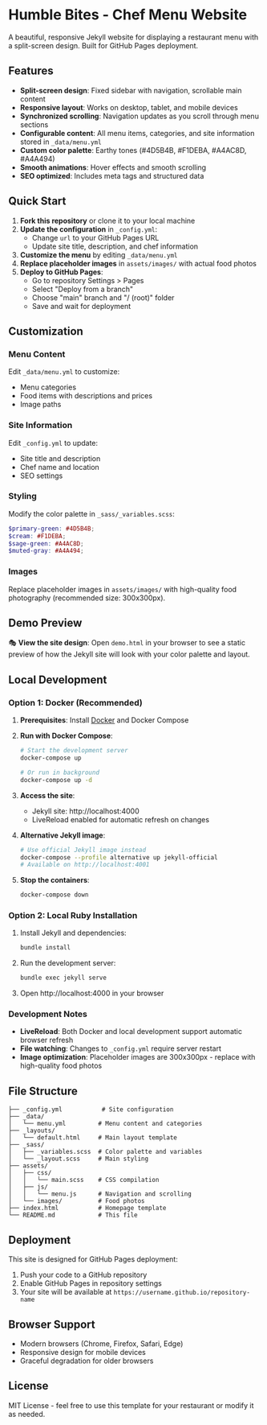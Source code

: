 # Humble Bites - Chef Menu Website

A beautiful, responsive Jekyll website for displaying a restaurant menu with a split-screen design. Built for GitHub Pages deployment.

## Features

- **Split-screen design**: Fixed sidebar with navigation, scrollable main content
- **Responsive layout**: Works on desktop, tablet, and mobile devices
- **Synchronized scrolling**: Navigation updates as you scroll through menu sections
- **Configurable content**: All menu items, categories, and site information stored in `_data/menu.yml`
- **Custom color palette**: Earthy tones (#4D5B4B, #F1DEBA, #A4AC8D, #A4A494)
- **Smooth animations**: Hover effects and smooth scrolling
- **SEO optimized**: Includes meta tags and structured data

## Quick Start

1. **Fork this repository** or clone it to your local machine
2. **Update the configuration** in `_config.yml`:
   - Change `url` to your GitHub Pages URL
   - Update site title, description, and chef information
3. **Customize the menu** by editing `_data/menu.yml`
4. **Replace placeholder images** in `assets/images/` with actual food photos
5. **Deploy to GitHub Pages**:
   - Go to repository Settings > Pages
   - Select "Deploy from a branch"
   - Choose "main" branch and "/ (root)" folder
   - Save and wait for deployment

## Customization

### Menu Content
Edit `_data/menu.yml` to customize:
- Menu categories
- Food items with descriptions and prices
- Image paths

### Site Information
Edit `_config.yml` to update:
- Site title and description
- Chef name and location
- SEO settings

### Styling
Modify the color palette in `_sass/_variables.scss`:
```scss
$primary-green: #4D5B4B;
$cream: #F1DEBA;
$sage-green: #A4AC8D;
$muted-gray: #A4A494;
```

### Images
Replace placeholder images in `assets/images/` with high-quality food photography (recommended size: 300x300px).

## Demo Preview

🎭 **View the site design**: Open `demo.html` in your browser to see a static preview of how the Jekyll site will look with your color palette and layout.

## Local Development

### Option 1: Docker (Recommended)

1. **Prerequisites**: Install [Docker](https://docker.com) and Docker Compose

2. **Run with Docker Compose**:
   ```bash
   # Start the development server
   docker-compose up
   
   # Or run in background
   docker-compose up -d
   ```

3. **Access the site**:
   - Jekyll site: http://localhost:4000
   - LiveReload enabled for automatic refresh on changes

4. **Alternative Jekyll image**:
   ```bash
   # Use official Jekyll image instead
   docker-compose --profile alternative up jekyll-official
   # Available on http://localhost:4001
   ```

5. **Stop the containers**:
   ```bash
   docker-compose down
   ```

### Option 2: Local Ruby Installation

1. Install Jekyll and dependencies:
   ```bash
   bundle install
   ```

2. Run the development server:
   ```bash
   bundle exec jekyll serve
   ```

3. Open http://localhost:4000 in your browser

### Development Notes

- **LiveReload**: Both Docker and local development support automatic browser refresh
- **File watching**: Changes to `_config.yml` require server restart
- **Image optimization**: Placeholder images are 300x300px - replace with high-quality food photos

## File Structure

```
├── _config.yml           # Site configuration
├── _data/
│   └── menu.yml         # Menu content and categories
├── _layouts/
│   └── default.html     # Main layout template
├── _sass/
│   ├── _variables.scss  # Color palette and variables
│   └── _layout.scss     # Main styling
├── assets/
│   ├── css/
│   │   └── main.scss    # CSS compilation
│   ├── js/
│   │   └── menu.js      # Navigation and scrolling
│   └── images/          # Food photos
├── index.html           # Homepage template
└── README.md            # This file
```

## Deployment

This site is designed for GitHub Pages deployment:

1. Push your code to a GitHub repository
2. Enable GitHub Pages in repository settings
3. Your site will be available at `https://username.github.io/repository-name`

## Browser Support

- Modern browsers (Chrome, Firefox, Safari, Edge)
- Responsive design for mobile devices
- Graceful degradation for older browsers

## License

MIT License - feel free to use this template for your restaurant or modify it as needed.